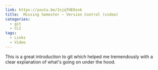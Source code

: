 ```yaml
---
link: https://youtu.be/2sjqTHE0zok
title:  Missing Semester – Version Control (video)
categories:
  - git
  - CLI
tags:
  - Links
  - Video
---
```

This is a great introduction to git which helped me tremendously with a clear explanation of what's going on under the hood.